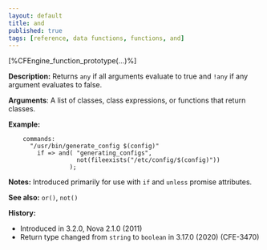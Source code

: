 ```yaml
---
layout: default
title: and
published: true
tags: [reference, data functions, functions, and]
---
```


[%CFEngine_function_prototype(...)%]

**Description:** Returns `any` if all arguments evaluate to true and `!any` if
any argument evaluates to false.

**Arguments**: A list of classes, class expressions, or functions that return
classes.

**Example:**

```cf3
    commands:
      "/usr/bin/generate_config $(config)"
        if => and( "generating_configs",
                   not(fileexists("/etc/config/$(config)"))
                 );
```

**Notes:** Introduced primarily for use with `if` and `unless` promise attributes.

**See also:** `or()`, `not()`

**History:**

* Introduced in 3.2.0, Nova 2.1.0 (2011)
* Return type changed from `string` to `boolean` in 3.17.0 (2020) (CFE-3470)
